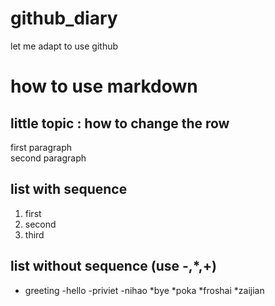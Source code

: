 # github_diary
let me adapt to use github

# how to use markdown
## little topic : how to change the row
first paragraph<br/>
second paragraph

## list with sequence
1. first
2. second
3. third
## list without sequence (use -,*,+)
- greeting
  -hello
  -priviet
  -nihao
*bye
  *poka
  *froshai
  *zaijian
